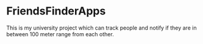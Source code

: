 # FriendsFinderApps
This is my  university project which can track people and notify if they are in between 100 meter range from each other.

